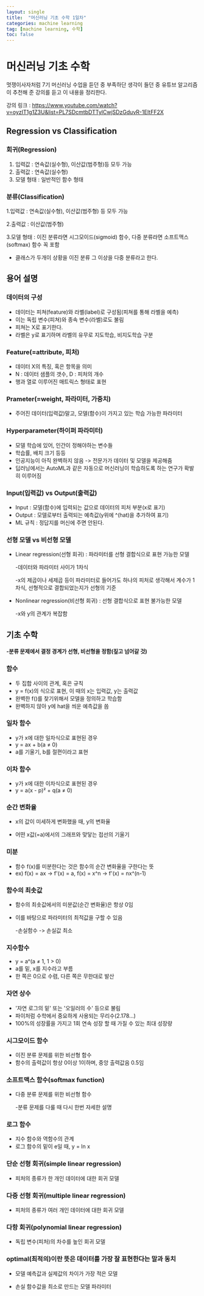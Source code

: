 ```yaml
---
layout: single
title:  "머신러닝 기초 수학 1일차"
categories: machine learning
tag: [machine learning, 수학]
toc: false
---
```


# 머신러닝 기초 수학

멋쟁이사자처럼 7기 머신러닝 수업을 듣던 중 부족하단 생각이 들던 중 유튜브 알고리즘이 
추천해 준 강의를 듣고 이 내용을 정리한다.

강의 링크 : https://www.youtube.com/watch?v=oyzIT1g1Z3U&list=PL7SDcmtbDTTylCwjSDzGduvR-1EItFF2X

## Regression vs Classification

### 회귀(Regression)

1. 입력값 : 연속값(실수형), 이산값(범주형)등 모두 가능
2. 출력값 : 연속값(실수형)
3. 모델 형태 : 일반적인 함수 형태



### 분류(Classification)

1.입력값 : 연속값(실수형), 이산값(범주형) 등 모두 가능

2.출력값 : 이산값(범주형)

3.모델 형태 : 이진 분류라면 시그모이드(sigmoid) 함수, 다중 분류라면 소프트맥스(softmax) 함수 꼭 포함

- 클래스가 두개이 상황을 이진 분류 그 이상을 다중 분류라고 한다.



##  용어 설명

### 데이터의 구성

- 데이터는 피쳐(feature)와 라벨(label)로 구성됨(피쳐를 통해 라벨을 예측)
- 이는 독립 변수(피쳐)와 종속 변수(라벨)로도 불림
- 피쳐는 X로 표기한다.
- 라벨은 y로 표기하며 라벨의 유무로 지도학습, 비지도학습 구분



### Feature(=attribute, 피처)

- 데이터 X의 특징, 혹은 항목을 의미
- N : 데이터 샘플의 갯수, D : 피처의 개수
- 행과 열로 이루어진 매트릭스 형태로 표현



### Prameter(=weight, 파라미터, 가중치)

- 주어진 데이터(입력값)말고, 모델(함수)이 가지고 있는 학습 가능한 파라미터



### Hyperparameter(하이퍼 파라미터)

- 모델 학습에 있어, 인간이 정해야하는 변수들
- 학습률, 배치 크기 등등
- 인공지능이 아직 완벽하지 않음 -> 전문가가 데이터 및 모델을 제공해줌
- 딥러닝에서는 AutoML과 같은 자동으로 머신러닝이 학습하도록 하는 연구가 확발히 이루어짐



### Input(입력값) vs Output(출력값)

- Input : 모델(함수)에 입력되는 값으로 데이터의 피처 부분(x로 표기)
- Output : 모델로부터 출력되는 예측값(y위에 ^(hat)을 추가하여 표기)
- ML 규칙 : 정답지를 머신에 주면 안된다.



### 선형 모델 vs 비선형 모델

- Linear regression(선형 회귀) : 파라미터를 선형 결합식으로 표현 가능한 모델

  -데이터와 파라미터 사이가 1차식

  -x의 제곱이나 세제곱 등이 파라미터로 들어가도 하나의 피처로 생각해서 계수가 1차식, 선형적으로 결합되었는지가 선형의 기준

- Nonlinear regression(비선형 회귀) : 선형 결합식으로 표현 불가능한 모델

  -x와 y의 관계가 복잡함



## 기초 수학

#### -분류 문제에서 결정 경계가 선형, 비선형을 정함(짚고 넘어갈 것)

### 함수

- 두 집합 사이의 관계, 혹은 규칙
- y = f(x)의 식으로 표현, 이 때의 x는 입력값, y는 출력값
- 완벽한 f()를 찾기위해서 모델을 정의하고 학습함
- 완벽하지 않아 y에 hat을 씌운 예측값을 씀 

 

### 일차 함수

- y가 x에 대한 일차식으로 표현된 경우
- y = ax + b(a ≠ 0)
- a를 기울기, b를 절편이라고 표현



### 이차 함수

- y가 x에 대한 이차식으로 표현된 경우
- y = a(x - p)² + q(a ≠ 0)



### 순간 변화율

- x의 값이 미세하게 변화했을 때, y의 변화율

- 어떤 x값(=a)에서의 그래프와 맞닿는 접선의 기울기



### 미분

- 함수 f(x)를 미분한다는 것은 함수의 순간 변화율을 구한다는 뜻
- ex) f(x) = ax  ->  f'(x) = a, f(x) = x^n  -> f'(x) = nx^(n-1)



### 함수의 최솟값

- 함수의 최솟값에서의 미분값(순간 변화율)은 항상 0임

- 이를 바탕으로 파라미터의 최적값을 구할 수 있음

  -손실함수 -> 손실값 최소



### 지수함수

- y = aⁿ(a ≠ 1, 1 > 0)
- a를 밑, x를 지수라고 부름
- 한 쪽은 0으로 수렴, 다른 쪽은 무한대로 발산



### 자연 상수

- '자연 로그의 밑' 또는 '오일러의 수' 등으로 불림
-  파이처럼 수학에서 중요하게 사용되는 무리수(2.178...)
- 100%의 성장률을 가지고 1회 연속 성장 할 때 가질 수 있는 최대 성장량



### 시그모이드 함수

- 이진 분류 문제를 위한 비선형 함수
- 함수의 출력값이 항상 0이상 1이하며, 중앙 출력값음 0.5임



### 소프트맥스 함수(softmax function)

- 다중 분류 문제를 위한 비선형 함수

  -분류 문제를 다룰 때 다시 한번 자세한 설명



### 로그 함수

- 지수 함수와 역함수의 관계
- 로그 함수의 밑이 e일 때, y = ln x



### 단순 선형 회귀(simple linear regression)

- 피처의 종류가 한 개인 데이터에 대한 회귀 모델



### 다중 선형 회귀(multiple linear regression)

- 피처의 종류가 여러 개인 데이터에 대한 회귀 모델



### 다항 회귀(polynomial linear regression)

- 독립 변수(피처)의 차수를 높인 회귀 모델



### optimal(최적의)이란 뜻은 데이터를 가장 잘 표현한다는 말과 동치

- 모델 예측값과 실제값의 차이가 가장 적은 모델

- 손실 함수값을 최소로 만드는 모델 파라미터

